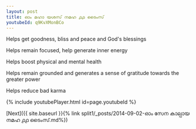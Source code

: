 ```yaml
---
layout: post
title: ഓം മഹാ യശസ് നമഹ ൧൧ ടൈംസ്
youtubeId: q9KvXMonBCo
---
```

 
 
Helps get goodness, bliss and peace and God's blessings
 
Helps remain focused, help generate inner energy 
 
Helps boost physical and mental health 
 
Helps remain grounded and generates a sense of gratitude towards the greater power 
 
Helps reduce bad karma
 
 
 
 


{% include youtubePlayer.html id=page.youtubeId %}
 
[Next]({{ site.baseurl }}{% link  split1/_posts/2014-09-02-ഓം സേന കാല്പായ നമഹ ൧൧ ടൈംസ്.md%})
 
